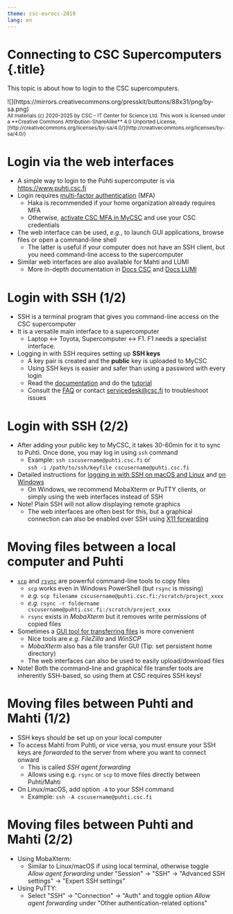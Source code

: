 ```yaml
---
theme: csc-eurocc-2019
lang: en
---
```


# Connecting to CSC Supercomputers {.title}

This topic is about how to login to the CSC supercomputers.

<div class="column">
![](https://mirrors.creativecommons.org/presskit/buttons/88x31/png/by-sa.png)
</div>
<div class="column">
<small>
All materials (c) 2020-2025 by CSC – IT Center for Science Ltd.
This work is licensed under a **Creative Commons Attribution-ShareAlike** 4.0
Unported License, [http://creativecommons.org/licenses/by-sa/4.0/](http://creativecommons.org/licenses/by-sa/4.0/)
</small>
</div>

# Login via the web interfaces

- A simple way to login to the Puhti supercomputer is via <https://www.puhti.csc.fi>
- Login requires [multi-factor authentication](https://docs.csc.fi/accounts/mfa/) (MFA)
  - Haka is recommended if your home organization already requires MFA
  - Otherwise, [activate CSC MFA in MyCSC](https://my.csc.fi/mfa-activation-login) and use your CSC credentials
- The web interface can be used, _e.g._, to launch GUI applications, browse files or open a command-line shell
   - The latter is useful if your computer does not have an SSH client, but you need command-line access to the supercomputer
- Similar web interfaces are also available for Mahti and LUMI
  - More in-depth documentation in [Docs CSC](https://docs.csc.fi/computing/webinterface/) and [Docs LUMI](https://docs.lumi-supercomputer.eu/runjobs/webui/)

# Login with SSH (1/2)

- SSH is a terminal program that gives you command-line access on the CSC supercomputer
- It is a versatile main interface to a supercomputer
   - Laptop &harr; Toyota, Supercomputer &harr; F1. F1 needs a specialist interface.
- Logging in with SSH requires setting up **SSH keys**
  - A key pair is created and the **public** key is uploaded to MyCSC
  - Using SSH keys is easier and safer than using a password with every login
  - Read the [documentation](https://docs.csc.fi/computing/connecting/ssh-keys/) and do the [tutorial](https://csc-training.github.io/csc-env-eff/hands-on/connecting/ssh-keys.html)
  - Consult the [FAQ](https://docs.csc.fi/support/faq/ssh-keys-not-working/) or contact <servicedesk@csc.fi> to troubleshoot issues

# Login with SSH (2/2)

- After adding your public key to MyCSC, it takes 30-60min for it to sync to Puhti. Once done, you may log in using `ssh` command
   - Example: `ssh cscusername@puhti.csc.fi` or  
     `ssh -i /path/to/ssh/keyfile cscusername@puhti.csc.fi`
- Detailed instructions for [logging in with SSH on macOS and Linux](https://docs.csc.fi/computing/connecting/ssh-unix/) and [on Windows](https://docs.csc.fi/computing/connecting/ssh-windows/)
  - On Windows, we recommend MobaXterm or PuTTY clients, or simply using the web interfaces instead of SSH
- Note! Plain SSH will not allow displaying remote graphics
   - The web interfaces are often best for this, but a graphical connection can also be enabled over SSH using [X11 forwarding](https://docs.csc.fi/computing/connecting/#graphical-connection)

# Moving files between a local computer and Puhti

- [`scp`](https://docs.csc.fi/data/moving/scp/) and [`rsync`](https://docs.csc.fi/data/moving/rsync/) are powerful command-line tools to copy files
   - `scp` works even in Windows PowerShell (but `rsync` is missing)
   - _e.g._ `scp filename cscusername@puhti.csc.fi:/scratch/project_xxxx`
   - _e.g._ `rsync -r foldername cscusername@puhti.csc.fi:/scratch/project_xxxx`
   - `rsync` exists in _MobaXterm_ but it removes write permissions of copied files
- Sometimes a [GUI tool for transferring files](https://docs.csc.fi/data/moving/graphical_transfer/) is more convenient
   - Nice tools are _e.g._ _FileZilla_ and _WinSCP_
   - _MobaXterm_ also has a file transfer GUI (Tip: set persistent home directory)
   - The web interfaces can also be used to easily upload/download files
- Note! Both the command-line and graphical file transfer tools are inherently SSH-based, so using them at CSC requires SSH keys!

# Moving files between Puhti and Mahti (1/2)

- SSH keys should be set up on your local computer
- To access Mahti from Puhti, or vice versa, you must ensure your SSH keys are *forwarded* to the server from where you want to connect onward
  - This is called _SSH agent forwarding_
  - Allows using e.g. `rsync` or `scp` to move files directly between Puhti/Mahti
- On Linux/macOS, add option `-A` to your SSH command
  - Example: `ssh -A cscusername@puhti.csc.fi`

# Moving files between Puhti and Mahti (2/2)

- Using MobaXterm:
  - Similar to Linux/macOS if using local terminal, otherwise toggle _Allow agent forwarding_ under "Session" -> "SSH" -> "Advanced SSH settings" -> "Expert SSH settings"
- Using PuTTY:
  - Select "SSH" -> "Connection" -> "Auth" and toggle option _Allow agent forwarding_ under "Other authentication-related options"
